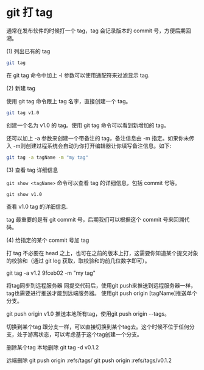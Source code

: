 # git 打 tag

通常在发布软件的时候打一个 tag，tag 会记录版本的 commit 号，方便后期回溯。  

(1) 列出已有的 tag   

```bash
git tag
```

在 git tag 命令中加上 -l 参数可以使用通配符来过滤显示 tag.  

(2) 新建 tag

使用 git tag 命令跟上 tag 名字，直接创建一个 tag。  

```bash
git tag v1.0
```

创建一个名为 v1.0 的 tag。使用 git tag 命令可以看到新增加的 tag。  

还可以加上 -a 参数来创建一个带备注的 tag，备注信息由 -m 指定。如果你未传入 -m则创建过程系统会自动为你打开编辑器让你填写备注信息。如下:   

```bash
git tag -a tagName -m "my tag"
```

(3) 查看 tag 详细信息 

`git show <tagName>` 命令可以查看 tag 的详细信息，包括 commit 号等。  

```
git show v1.0
```

查看 v1.0 tag 的详细信息.  

tag 最重要的是有 git commit 号，后期我们可以根据这个 commit 号来回溯代码。

(4) 给指定的某个 commit 号加 tag

打 tag 不必要在 head 之上，也可在之前的版本上打，这需要你知道某个提交对象的校验和（通过 git log 获取，取校验和的前几位数字即可）。

git tag -a v1.2 9fceb02 -m "my tag"

将tag同步到远程服务器
同提交代码后，使用git push来推送到远程服务器一样，tag也需要进行推送才能到远端服务器。
使用git push origin [tagName]推送单个分支。

git push origin v1.0
推送本地所有tag，使用git push origin --tags。

切换到某个tag
跟分支一样，可以直接切换到某个tag去。这个时候不位于任何分支，处于游离状态，可以考虑基于这个tag创建一个分支。



删除某个tag
本地删除
git tag -d v0.1.2 

远端删除
git push origin :refs/tags/<tagName>
git push origin :refs/tags/v0.1.2